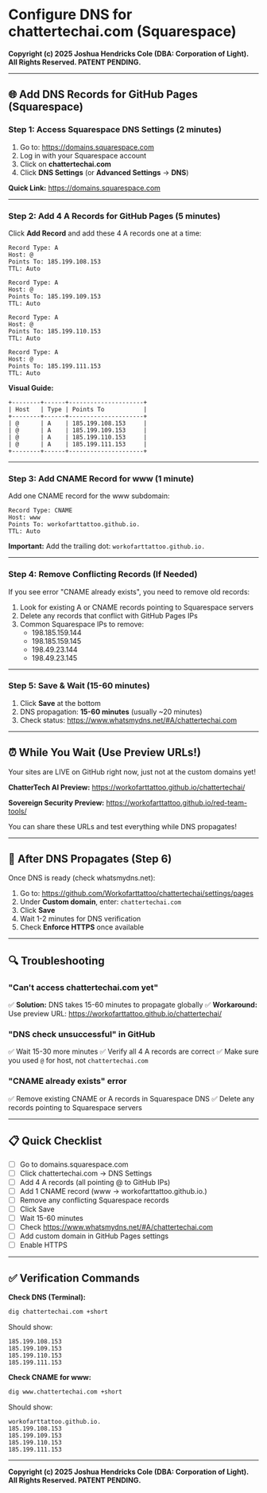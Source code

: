 # Configure DNS for chattertechai.com (Squarespace)

**Copyright (c) 2025 Joshua Hendricks Cole (DBA: Corporation of Light). All Rights Reserved. PATENT PENDING.**

---

## 🌐 Add DNS Records for GitHub Pages (Squarespace)

### Step 1: Access Squarespace DNS Settings (2 minutes)

1. Go to: https://domains.squarespace.com
2. Log in with your Squarespace account
3. Click on **chattertechai.com**
4. Click **DNS Settings** (or **Advanced Settings** → **DNS**)

**Quick Link:** https://domains.squarespace.com

---

### Step 2: Add 4 A Records for GitHub Pages (5 minutes)

Click **Add Record** and add these 4 A records one at a time:

```
Record Type: A
Host: @
Points To: 185.199.108.153
TTL: Auto

Record Type: A
Host: @
Points To: 185.199.109.153
TTL: Auto

Record Type: A
Host: @
Points To: 185.199.110.153
TTL: Auto

Record Type: A
Host: @
Points To: 185.199.111.153
TTL: Auto
```

**Visual Guide:**
```
+--------+------+---------------------+
| Host   | Type | Points To           |
+--------+------+---------------------+
| @      | A    | 185.199.108.153     |
| @      | A    | 185.199.109.153     |
| @      | A    | 185.199.110.153     |
| @      | A    | 185.199.111.153     |
+--------+------+---------------------+
```

---

### Step 3: Add CNAME Record for www (1 minute)

Add one CNAME record for the www subdomain:

```
Record Type: CNAME
Host: www
Points To: workofarttattoo.github.io.
TTL: Auto
```

**Important:** Add the trailing dot: `workofarttattoo.github.io.`

---

### Step 4: Remove Conflicting Records (If Needed)

If you see error "CNAME already exists", you need to remove old records:

1. Look for existing A or CNAME records pointing to Squarespace servers
2. Delete any records that conflict with GitHub Pages IPs
3. Common Squarespace IPs to remove:
   - 198.185.159.144
   - 198.185.159.145
   - 198.49.23.144
   - 198.49.23.145

---

### Step 5: Save & Wait (15-60 minutes)

1. Click **Save** at the bottom
2. DNS propagation: **15-60 minutes** (usually ~20 minutes)
3. Check status: https://www.whatsmydns.net/#A/chattertechai.com

---

## ⏰ While You Wait (Use Preview URLs!)

Your sites are LIVE on GitHub right now, just not at the custom domains yet!

**ChatterTech AI Preview:**
https://workofarttattoo.github.io/chattertechai/

**Sovereign Security Preview:**
https://workofarttattoo.github.io/red-team-tools/

You can share these URLs and test everything while DNS propagates!

---

## 🎯 After DNS Propagates (Step 6)

Once DNS is ready (check whatsmydns.net):

1. Go to: https://github.com/Workofarttattoo/chattertechai/settings/pages
2. Under **Custom domain**, enter: `chattertechai.com`
3. Click **Save**
4. Wait 1-2 minutes for DNS verification
5. Check **Enforce HTTPS** once available

---

## 🔍 Troubleshooting

### "Can't access chattertechai.com yet"
✅ **Solution:** DNS takes 15-60 minutes to propagate globally
✅ **Workaround:** Use preview URL: https://workofarttattoo.github.io/chattertechai/

### "DNS check unsuccessful" in GitHub
✅ Wait 15-30 more minutes
✅ Verify all 4 A records are correct
✅ Make sure you used `@` for host, not `chattertechai.com`

### "CNAME already exists" error
✅ Remove existing CNAME or A records in Squarespace DNS
✅ Delete any records pointing to Squarespace servers

---

## 📋 Quick Checklist

- [ ] Go to domains.squarespace.com
- [ ] Click chattertechai.com → DNS Settings
- [ ] Add 4 A records (all pointing @ to GitHub IPs)
- [ ] Add 1 CNAME record (www → workofarttattoo.github.io.)
- [ ] Remove any conflicting Squarespace records
- [ ] Click Save
- [ ] Wait 15-60 minutes
- [ ] Check https://www.whatsmydns.net/#A/chattertechai.com
- [ ] Add custom domain in GitHub Pages settings
- [ ] Enable HTTPS

---

## ✅ Verification Commands

**Check DNS (Terminal):**
```bash
dig chattertechai.com +short
```

Should show:
```
185.199.108.153
185.199.109.153
185.199.110.153
185.199.111.153
```

**Check CNAME for www:**
```bash
dig www.chattertechai.com +short
```

Should show:
```
workofarttattoo.github.io.
185.199.108.153
185.199.109.153
185.199.110.153
185.199.111.153
```

---

**Copyright (c) 2025 Joshua Hendricks Cole (DBA: Corporation of Light). All Rights Reserved. PATENT PENDING.**
